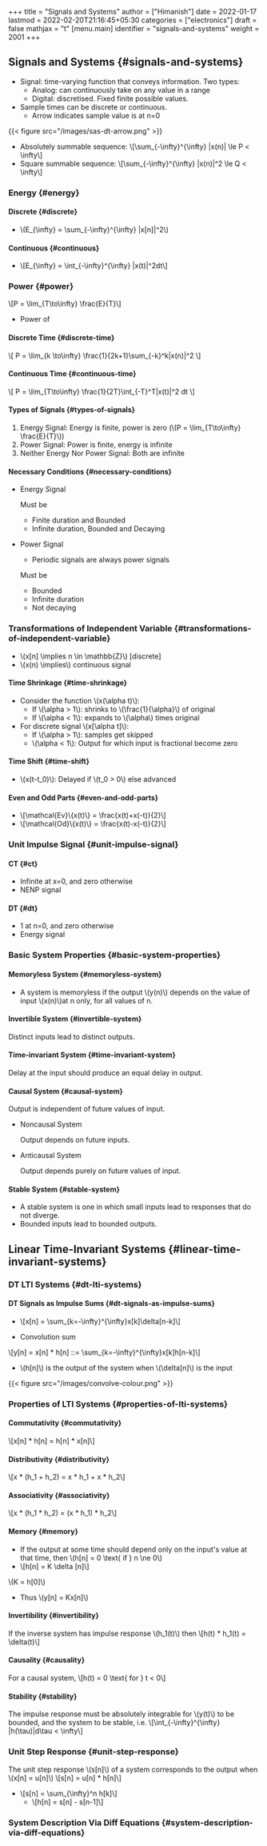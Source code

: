 +++
title = "Signals and Systems"
author = ["Himanish"]
date = 2022-01-17
lastmod = 2022-02-20T21:16:45+05:30
categories = ["electronics"]
draft = false
mathjax = "t"
[menu.main]
  identifier = "signals-and-systems"
  weight = 2001
+++

## Signals and Systems {#signals-and-systems}

-   Signal: time-varying function that conveys information. Two types:
    -   Analog: can continuously take on any value in a range
    -   Digital: discretised. Fixed finite possible values.
-   Sample times can be discrete or continuous.
    -   Arrow indicates sample value is at n=0

{{< figure src="/images/sas-dt-arrow.png" >}}

-   Absolutely summable sequence: \\[\sum\_{-\infty}^{\infty} |x(n)| \le P < \infty\\]
-   Square summable sequence: \\[\sum\_{-\infty}^{\infty} |x(n)|^2 \le Q < \infty\\]


### Energy {#energy}


#### Discrete {#discrete}

-   \\(E\_{\infty} = \sum\_{-\infty}^{\infty} |x[n]|^2\\)


#### Continuous {#continuous}

-   \\[E\_{\infty} = \int\_{-\infty}^{\infty} |x(t)|^2dt\\]


### Power {#power}

\\[P = \lim\_{T\to\infty} \frac{E}{T}\\]

-   Power of


#### Discrete Time {#discrete-time}

\\[ P = \lim\_{k  \to\infty} \frac{1}{2k+1}\sum\_{-k}^k|x(n)|^2 \\]


#### Continuous Time {#continuous-time}

\\[ P = \lim\_{T\to\infty} \frac{1}{2T}\int\_{-T}^T|x(t)|^2 dt \\]


#### Types of Signals {#types-of-signals}

1.  Energy Signal: Energy is finite, power is zero (\\(P = \lim\_{T\to\infty} \frac{E}{T}\\))
2.  Power Signal: Power is finite, energy is infinite
3.  Neither Energy Nor Power Signal: Both are infinite


#### Necessary Conditions {#necessary-conditions}

<!--list-separator-->

-  Energy Signal

    Must be

    -   Finite duration and Bounded
    -   Infinite duration, Bounded and Decaying

<!--list-separator-->

-  Power Signal

    -   Periodic signals are always power signals

    Must be

    -   Bounded
    -   Infinite duration
    -   Not decaying


### Transformations of Independent Variable {#transformations-of-independent-variable}

-   \\(x[n] \implies n \in \mathbb{Z}\\) [discrete]
-   \\(x(n) \implies\\) continuous signal


#### Time Shrinkage {#time-shrinkage}

-   Consider the function \\(x(\alpha t)\\):
    -   If \\(\alpha > 1\\): shrinks to \\(\frac{1}{\alpha}\\) of original
    -   If \\(\alpha < 1\\): expands to \\(\alpha\\) times original
-   For discrete signal \\(x[\alpha t]\\):
    -   If \\(\alpha > 1\\): samples get skipped
    -   \\(\alpha < 1\\): Output for which input is fractional become zero


#### Time Shift {#time-shift}

-   \\(x(t-t\_0)\\): Delayed if \\(t\_0 > 0\\) else advanced


#### Even and Odd Parts {#even-and-odd-parts}

-   \\[\mathcal{Ev}\\{x(t)\\} = \frac{x(t)+x(-t)}{2}\\]
-   \\[\mathcal{Od}\\{x(t)\\} = \frac{x(t)-x(-t)}{2}\\]


### Unit Impulse Signal {#unit-impulse-signal}


#### CT {#ct}

-   Infinite at x=0, and zero otherwise
-   NENP signal


#### DT {#dt}

-   1 at n=0, and zero otherwise
-   Energy signal


### Basic System Properties {#basic-system-properties}


#### Memoryless System {#memoryless-system}

-   A system is memoryless if the output \\(y(n)\\) depends on the value of input \\(x(n)\\)at n only, for all values of n.


#### Invertible System {#invertible-system}

Distinct inputs lead to distinct outputs.


#### Time-invariant System {#time-invariant-system}

Delay at the input should produce an equal delay in output.


#### Causal System {#causal-system}

Output is independent of future values of input.

<!--list-separator-->

-  Noncausal System

    Output depends on future inputs.

<!--list-separator-->

-  Anticausal System

    Output depends purely on future values of input.


#### Stable System {#stable-system}

-   A stable system is one in which small inputs lead to responses that do not diverge.
-   Bounded inputs lead to bounded outputs.


## Linear Time-Invariant Systems {#linear-time-invariant-systems}


### DT LTI Systems {#dt-lti-systems}


#### DT Signals as Impulse Sums {#dt-signals-as-impulse-sums}

-   \\[x[n] = \sum\_{k=-\infty}^{\infty}x[k]\delta[n-k]\\]

-   Convolution sum

\\[y[n] = x[n] \* h[n] ::= \sum\_{k=-\infty}^{\infty}x[k]h[n-k]\\]

-   \\(h[n]\\) is the output of the system when \\(\delta[n]\\) is the input

{{< figure src="/images/convolve-colour.png" >}}


### Properties of LTI Systems {#properties-of-lti-systems}


#### Commutativity {#commutativity}

\\[x[n] \* h[n] = h[n] \* x[n]\\]


#### Distributivity {#distributivity}

\\[x \* (h\_1 + h\_2) = x \* h\_1 + x \* h\_2\\]


#### Associativity {#associativity}

\\[x \* (h\_1 \* h\_2) = (x \* h\_1) \* h\_2\\]


#### Memory {#memory}

-   If the output at some time should depend only on the input's value at that time, then \\(h[n] = 0 \text{ if } n \ne 0\\)
-   \\[h[n] = K \delta [n]\\]

\\(K = h[0]\\)

-   Thus \\(y[n] = Kx[n]\\)


#### Invertibility {#invertibility}

If the inverse system has impulse response \\(h\_1(t)\\) then
\\[h(t) \* h\_1(t) = \delta(t)\\]


#### Causality {#causality}

For a causal system, \\[h(t) = 0  \text{ for } t < 0\\]


#### Stability {#stability}

The impulse response must be absolutely integrable for \\(y(t)\\) to be bounded, and the system to be stable, i.e.
\\[\int\_{-\infty}^{\infty} |h(\tau)|d\tau < \infty\\]


### Unit Step Response {#unit-step-response}

The unit step response \\(s[n]\\) of a system corresponds to the output when \\(x[n] = u[n]\\)
\\[s[n] = u[n] \* h[n]\\]

-   \\[s[n] = \sum\_{\infty}^n h[k]\\]
    -   \\[h[n] = s[n] - s[n-1]\\]


### System Description Via Diff Equations {#system-description-via-diff-equations}
